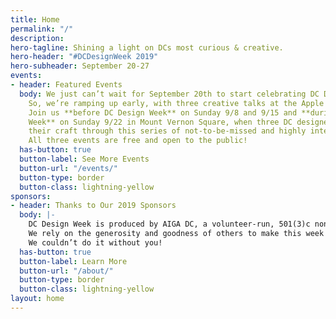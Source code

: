 ```yaml
---
title: Home
permalink: "/"
description: 
hero-tagline: Shining a light on DCs most curious & creative.
hero-header: "#DCDesignWeek 2019"
hero-subheader: September 20-27
events:
- header: Featured Events
  body: We just can’t wait for September 20th to start celebrating DC Design Week!
    So, we’re ramping up early, with three creative talks at the Apple Carnegie Library.
    Join us **before DC Design Week** on Sunday 9/8 and 9/15 and **during DC Design
    Week** on Sunday 9/22 in Mount Vernon Square, when three DC designers will share
    their craft through this series of not-to-be-missed and highly interactive sessions.
    All three events are free and open to the public!
  has-button: true
  button-label: See More Events
  button-url: "/events/"
  button-type: border
  button-class: lightning-yellow
sponsors:
- header: Thanks to Our 2019 Sponsors
  body: |-
    DC Design Week is produced by AIGA DC, a volunteer-run, 501(3)c nonprofit organization, in concert with a consortium of local associations, meetup groups and small businesses.
    We rely on the generosity and goodness of others to make this week of celebration a reality. Major thanks to the following partners and sponsors for your support and commitment to the DC design community.
    We couldn’t do it without you!
  has-button: true
  button-label: Learn More
  button-url: "/about/"
  button-type: border
  button-class: lightning-yellow
layout: home
---
```


